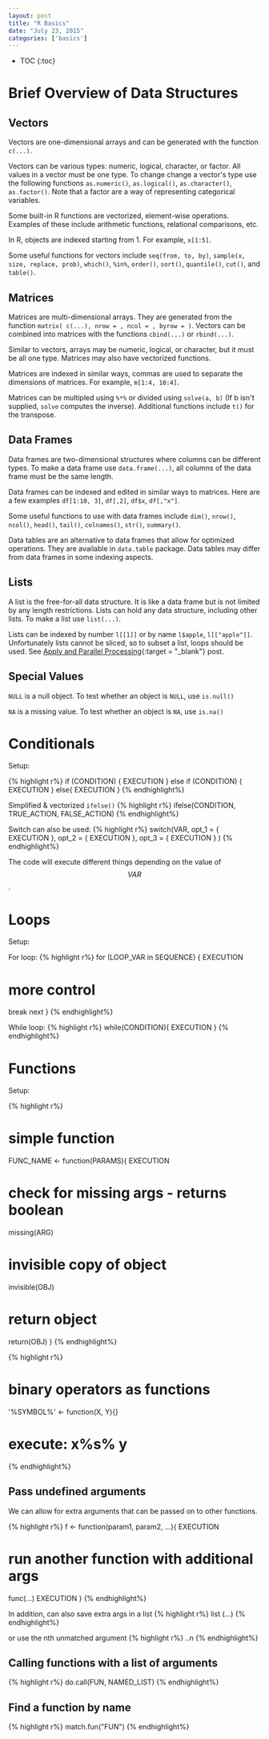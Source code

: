 ```yaml
---
layout: post
title: "R Basics"
date: "July 23, 2015"
categories: ['basics']
---
```


* TOC
{:toc}

# Brief Overview of Data Structures

## Vectors
Vectors are one-dimensional arrays and can be generated with the function `c(...)`. 

Vectors can be various types: numeric, logical, character, or factor. All values in a vector must be one type. To change change a vector's type use the following functions `as.numeric()`, `as.logical()`, `as.character()`, `as.factor()`. Note that a factor are a way of representing categorical variables.

Some built-in R functions are vectorized, element-wise operations. Examples of these include arithmetic functions, relational comparisons, etc.

In R, objects are indexed starting from 1. For example, `x[1:5]`.

Some useful functions for vectors include `seq(from, to, by)`, `sample(x, size, replace, prob)`, `which()`, `%in%`, `order()`, `sort()`, `quantile()`, `cut()`, and `table()`.

## Matrices
Matrices are multi-dimensional arrays. They are generated from the function `matrix( c(...), nrow = , ncol = , byrow = )`. Vectors can be combined into matrices with the functions `cbind(...)` or `rbind(...)`.

Similar to vectors, arrays may be numeric, logical, or character, but it must be all one type. Matrices may also have vectorized functions. 

Matrices are indexed in similar ways, commas are used to separate the dimensions of matrices. For example, `m[1:4, 10:4]`.

Matrices can be multipled using `%*%` or divided using `solve(a, b)` (If b isn't supplied, `solve` computes the inverse). Additional functions include `t()` for the transpose.

## Data Frames
Data frames are two-dimensional structures where columns can be different types. To make a data frame use `data.frame(...)`, all columns of the data frame must be the same length. 

Data frames can be indexed and edited in similar ways to matrices. Here are a few examples `df[1:10, 3]`, `df[,2]`, `df$x`, `df[,"x"]`. 

Some useful functions to use with data frames include `dim()`, `nrow()`, `ncol()`, `head()`, `tail()`, `colnames()`, `str()`, `summary()`.

Data tables are an alternative to data frames that allow for optimized operations. They are available in `data.table` package. Data tables may differ from data frames in some indexing aspects.

## Lists
A list is the free-for-all data structure. It is like a data frame but is not limited by any length restrictions. Lists can hold any data structure, including other lists. To make a list use `list(...)`. 

Lists can be indexed by number `l[[1]]` or by name `l$apple`, `l[["apple"]]`. Unfortunately lists cannot be sliced, so to subset a list, loops should be used. See [Apply and Parallel Processing][apply_post]{:target = "_blank"} post.

## Special Values

`NULL` is a null object. To test whether an object is `NULL`, use `is.null()`

`NA` is a missing value. To test whether an object is `NA`, use `is.na()`

# Conditionals
Setup:

{% highlight r%}
if (CONDITION) {
  EXECUTION
} else if (CONDITION) {
  EXECUTION
} else{
  EXECUTION
}
{% endhighlight%}

Simplified & vectorized `ifelse()`
{% highlight r%}
ifelse(CONDITION, TRUE_ACTION, FALSE_ACTION)
{% endhighlight%}

Switch can also be used:
{% highlight r%}
switch(VAR,
  opt_1 = {
    EXECUTION
  }, 
  opt_2 = {
    EXECUTION
  },
  opt_3 = {
    EXECUTION
  }
)
{% endhighlight%}

The code will execute different things depending on the value of $$VAR$$.

# Loops
Setup:

For loop:
{% highlight r%}
for (LOOP_VAR in SEQUENCE) {
  EXECUTION
  # more control
  break
  next
}
{% endhighlight%}

While loop:
{% highlight r%}
while(CONDITION){
  EXECUTION
}
{% endhighlight%}

# Functions
Setup:

{% highlight r%}
# simple function
FUNC_NAME <- function(PARAMS){
  EXECUTION
  # check for missing args - returns boolean
  missing(ARG)
  # invisible copy of object
  invisible(OBJ)
  # return object
  return(OBJ)
}
{% endhighlight%}

{% highlight r%}
# binary operators as functions
'%SYMBOL%' <- function(X, Y){}
# execute: x%s% y
{% endhighlight%}

## Pass undefined arguments 
We can allow for extra arguments that can be passed on to other functions. 

{% highlight r%}
f <- function(param1, param2, ...){
  EXECUTION
  # run another function with additional args
  func(...)
  EXECUTION
}
{% endhighlight%}

In addition, can also save extra args in a list
{% highlight r%}
list (...)
{% endhighlight%}

or use the nth unmatched argument
{% highlight r%}
..n
{% endhighlight%}

## Calling functions with a list of arguments
{% highlight r%}
do.call(FUN, NAMED_LIST)
{% endhighlight%}

## Find a function by name
{% highlight r%}
match.fun("FUN")
{% endhighlight%}


[apply_post]: http://jnguyen92.github.io/nhuyhoa//2015/10/Apply-Parallel-Processing.html
